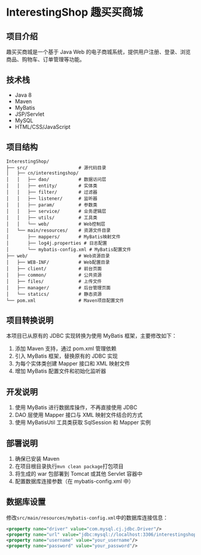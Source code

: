 # InterestingShop 趣买买商城

## 项目介绍

趣买买商城是一个基于 Java Web 的电子商城系统，提供用户注册、登录、浏览商品、购物车、订单管理等功能。

## 技术栈

- Java 8
- Maven
- MyBatis
- JSP/Servlet
- MySQL
- HTML/CSS/JavaScript

## 项目结构

```
InterestingShop/
├── src/                   # 源代码目录
│   ├── cn/interestingshop/
│   │   ├── dao/           # 数据访问层
│   │   ├── entity/        # 实体类
│   │   ├── filter/        # 过滤器
│   │   ├── listener/      # 监听器
│   │   ├── param/         # 参数类
│   │   ├── service/       # 业务逻辑层
│   │   ├── utils/         # 工具类
│   │   └── web/           # Web控制层
│   └── main/resources/    # 资源文件目录
│       ├── mappers/       # MyBatis映射文件
│       ├── log4j.properties # 日志配置
│       └── mybatis-config.xml # MyBatis配置文件
├── web/                   # Web资源目录
│   ├── WEB-INF/           # Web配置目录
│   ├── client/            # 前台页面
│   ├── common/            # 公共资源
│   ├── files/             # 上传文件
│   ├── manager/           # 后台管理页面
│   └── statics/           # 静态资源
└── pom.xml                # Maven项目配置文件
```

## 项目转换说明

本项目已从原有的 JDBC 实现转换为使用 MyBatis 框架，主要修改如下：

1. 添加 Maven 支持，通过 pom.xml 管理依赖
2. 引入 MyBatis 框架，替换原有的 JDBC 实现
3. 为每个实体类创建 Mapper 接口和 XML 映射文件
4. 增加 MyBatis 配置文件和初始化监听器

## 开发说明

1. 使用 MyBatis 进行数据库操作，不再直接使用 JDBC
2. DAO 层使用 Mapper 接口与 XML 映射文件结合的方式
3. 使用 MyBatisUtil 工具类获取 SqlSession 和 Mapper 实例

## 部署说明

1. 确保已安装 Maven
2. 在项目根目录执行`mvn clean package`打包项目
3. 将生成的 war 包部署到 Tomcat 或其他 Servlet 容器中
4. 配置数据库连接参数（在 mybatis-config.xml 中）

## 数据库设置

修改`src/main/resources/mybatis-config.xml`中的数据库连接信息：

```xml
<property name="driver" value="com.mysql.cj.jdbc.Driver"/>
<property name="url" value="jdbc:mysql://localhost:3306/interestingshop?useUnicode=true&characterEncoding=utf-8&serverTimezone=Asia/Shanghai"/>
<property name="username" value="your_username"/>
<property name="password" value="your_password"/>
```

